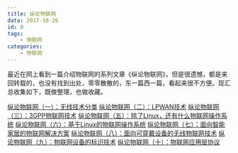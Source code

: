 ```yaml
---
title: 纵论物联网
data: 2017-10-26
id: 0
tags:
    - 物联网
categories:
    - 物联网
---
```


最近在网上看到一篇介绍物联网的系列文章《纵论物联网》，但是很遗憾，都是来回转载的，也没有找到出处，零零散散的，东一篇西一篇，看起来很不方便。现汇总收集如下，既做整理，也做收藏。
<!-- more-->
[纵论物联网（一）：无线技术分类](https://www.robotshell.com/2017/10/26/iot/1/)
[纵论物联网（二）：LPWAN技术](https://www.robotshell.com/2017/10/26/iot/2/)
[纵论物联网（三）：3GPP物联网技术](https://www.robotshell.com/2017/10/26/iot/3/)
[纵论物联网（五）：除了Linux，还有什么物联网操作系统](https://www.robotshell.com/2017/10/26/iot/5/)
[纵论物联网（六）：基于Linux的物联网操作系统](https://www.robotshell.com/2017/10/26/iot/6/)
[纵论物联网（七）：面向智能家居的物联网解决方案](https://www.robotshell.com/2017/10/26/iot/7/)
[纵论物联网（八）：面向可穿戴设备的无线物联网技术](https://www.robotshell.com/2017/10/26/iot/8/)
[纵论物联网（九）：物联网设备的标识技术](https://www.robotshell.com/2017/10/26/iot/9/)
[纵论物联网（十）：物联网应用层协议](https://www.robotshell.com/2017/10/26/iot/10/)
